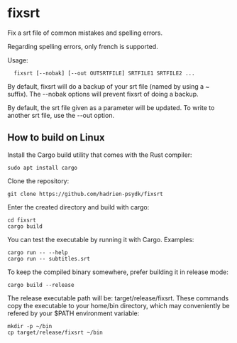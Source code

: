 # fixsrt
Fix a srt file of common mistakes and spelling errors.

Regarding spelling errors, only french is supported.

Usage:
```
  fixsrt [--nobak] [--out OUTSRTFILE] SRTFILE1 SRTFILE2 ...
```

By default, fixsrt will do a backup of your srt file (named by using a ~ suffix).
The --nobak options will prevent fixsrt of doing a backup.

By default, the srt file given as a parameter will be updated. To write to another
srt file, use the --out option.

## How to build on Linux

Install the Cargo build utility that comes with the Rust compiler:
```
sudo apt install cargo
```
Clone the repository:
```
git clone https://github.com/hadrien-psydk/fixsrt
```
Enter the created directory and build with cargo:
```
cd fixsrt
cargo build
```

You can test the executable by running it with Cargo. Examples:
```
cargo run -- --help
cargo run -- subtitles.srt
```
To keep the compiled binary somewhere, prefer building it in release mode:
```
cargo build --release
```
The release executable path will be: target/release/fixsrt. These commands copy the executable
to your home/bin directory, which may conveniently be refered by your $PATH environment variable:
```
mkdir -p ~/bin
cp target/release/fixsrt ~/bin
```







